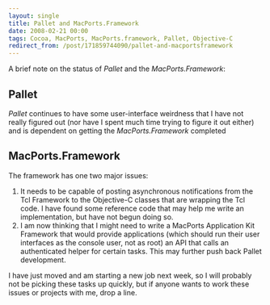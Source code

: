 ```yaml
---
layout: single
title: Pallet and MacPorts.Framework
date: 2008-02-21 00:00
tags: Cocoa, MacPorts, MacPorts.framework, Pallet, Objective-C
redirect_from: /post/171859744090/pallet-and-macportsframework
---
```

A brief note on the status of _Pallet_ and the _MacPorts.Framework_:

## Pallet

_Pallet_ continues to have some user-interface weirdness that I have not really figured out (nor have I spent much time trying to figure it out either) and is dependent on getting the _MacPorts.Framework_ completed

## MacPorts.Framework

The framework has one two major issues:

1. It needs to be capable of posting asynchronous notifications from the Tcl Framework to the Objective-C classes that are wrapping the Tcl code. I have found some reference code that may help me write an implementation, but have not begun doing so.
2. I am now thinking that I might need to write a MacPorts Application Kit Framework that would provide applications (which should run their user interfaces as the console user, not as root) an API that calls an authenticated helper for certain tasks. This may further push back Pallet development.

I have just moved and am starting a new job next week, so I will probably not be picking these tasks up quickly, but if anyone wants to work these issues or projects with me, drop a line.
